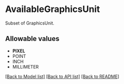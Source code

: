 # AvailableGraphicsUnit

Subset of GraphicsUnit.
## Allowable values

* **PIXEL**
* POINT
* INCH
* MILLIMETER

[[Back to Model list]](../../README.md#documentation-for-models) [[Back to API list]](../../README.md#documentation-for-api-endpoints) [[Back to README]](../../README.md)


